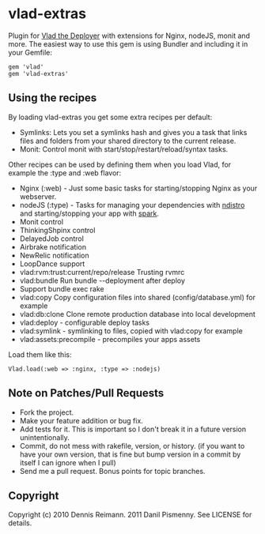 # vlad-extras

Plugin for [Vlad the Deployer](http://rubyhitsquad.com/Vlad_the_Deployer.html) with extensions for Nginx, nodeJS, monit and more. The easiest way to use this gem is using Bundler and including it in your Gemfile:

    gem 'vlad'
    gem 'vlad-extras'

## Using the recipes

By loading vlad-extras you get some extra recipes per default:

* Symlinks: Lets you set a symlinks hash and gives you a task that links files and folders from your shared directory to the current release.
* Monit: Control monit with start/stop/restart/reload/syntax tasks.

Other recipes can be used by defining them when you load Vlad, for example the :type and :web flavor:

* Nginx (:web) - Just some basic tasks for starting/stopping Nginx as your webserver.
* nodeJS (:type) - Tasks for managing your dependencies with [ndistro](http://github.com/visionmedia/ndistro) and starting/stopping your app with [spark](http://github.com/senchalabs/spark/).
* Monit control
* ThinkingShpinx control
* DelayedJob control
* Airbrake notification
* NewRelic notification
* LoopDance support
* vlad:rvm:trust:current/repo/release Trusting rvmrc
* vlad:bundle Run bundle --deployment after deploy
* Support bundle exec rake
* vlad:copy Copy configuration files into shared (config/database.yml) for example
* vlad:db:clone Clone remote production database into local development
* vlad:deploy - configurable deploy tasks
* vlad:symlink - symlinking to files, copied with vlad:copy for example
* vlad:assets:precompile - precompiles your apps assets

Load them like this:

    Vlad.load(:web => :nginx, :type => :nodejs)

## Note on Patches/Pull Requests

* Fork the project.
* Make your feature addition or bug fix.
* Add tests for it. This is important so I don't break it in a
  future version unintentionally.
* Commit, do not mess with rakefile, version, or history.
  (if you want to have your own version, that is fine but bump version in a commit by itself I can ignore when I pull)
* Send me a pull request. Bonus points for topic branches.

## Copyright

Copyright (c) 2010 Dennis Reimann. 2011 Danil Pismenny. See LICENSE for details.
